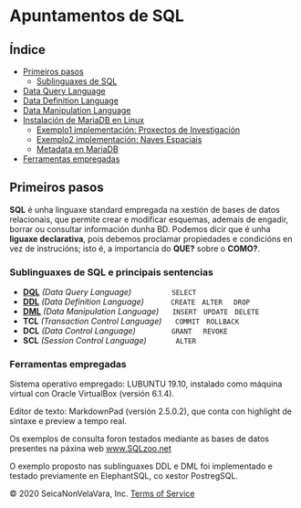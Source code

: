 # Apuntamentos de SQL

## Índice

- [Primeiros pasos](#primeiros-pasos)
  - [Sublinguaxes de SQL](#sublinguaxes-de-SQL-e-principais-sentencias)
- [Data Query Language](DQL.md)
- [Data Definition Language](DDL.md)
- [Data Manipulation Language](DML.md)
- [Instalación de MariaDB en Linux](instalacionMariaDB.md)
  - [Exemplo1 implementación: Proxectos de Investigación](exemplo1_MariaDB.md)
  - [Exemplo2 implementación: Naves Espaciais](exemplo2_MariaDB.md)
  - [Metadata en MariaDB](metadata_MariaDB.md)
- [Ferramentas empregadas](#ferramentas-empregadas)

## Primeiros pasos

**SQL** é unha linguaxe standard empregada na xestión de bases de datos relacionais, que permite crear e modificar esquemas, ademais de engadir, borrar ou consultar información dunha BD. Podemos dicir que é unha **liguaxe declarativa**, pois debemos proclamar propiedades e condicións en vez de instrucións; isto é, a importancia do **QUE?** sobre o **COMO?**.

### Sublinguaxes de SQL e principais sentencias

- [**DQL**](DQL.md) *(Data Query Language)* &nbsp;&nbsp;&nbsp;&nbsp;&nbsp;&nbsp;&nbsp;&nbsp;&nbsp;&nbsp;&nbsp;&nbsp;&nbsp;&nbsp;&nbsp;&nbsp; ```SELECT```
- [**DDL**](DDL.md) *(Data Definition Language)* &nbsp;&nbsp;&nbsp;&nbsp;&nbsp;&nbsp;&nbsp;&nbsp;&nbsp;&nbsp; ```CREATE``` &nbsp; ```ALTER``` &nbsp;&nbsp;&nbsp; ```DROP```
- [**DML**](DML.md) *(Data Manipulation Language)* &nbsp;&nbsp;&nbsp;&nbsp; ```INSERT``` &nbsp; ```UPDATE``` &nbsp; ```DELETE```
- **TCL** *(Transaction Control Language)* &nbsp;&nbsp;&nbsp;&nbsp; ```COMMIT``` &nbsp; ```ROLLBACK```
- **DCL** *(Data Control Language)* &nbsp;&nbsp;&nbsp;&nbsp;&nbsp;&nbsp;&nbsp;&nbsp;&nbsp;&nbsp;&nbsp;&nbsp;&nbsp;&nbsp; ```GRANT``` &nbsp;&nbsp;&nbsp; ```REVOKE```
- **SCL** *(Session Control Language)* &nbsp;&nbsp;&nbsp;&nbsp;&nbsp;&nbsp;&nbsp;&nbsp;&nbsp;&nbsp;&nbsp; ```ALTER```

### Ferramentas empregadas

Sistema operativo empregado: LUBUNTU 19.10, instalado como máquina virtual con Oracle VirtualBox (versión 6.1.4).

Editor de texto: MarkdownPad (versión 2.5.0.2), que conta con highlight de sintaxe e preview a tempo real.

Os exemplos de consulta foron testados mediante as bases de datos presentes na páxina web www.SQLzoo.net

O exemplo proposto nas sublinguaxes DDL e DML foi implementado e testado previamente en ElephantSQL, co xestor PostregSQL.


© 2020 SeicaNonVelaVara, Inc. [Terms of Service](https://youtu.be/dQw4w9WgXcQ)
